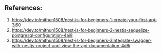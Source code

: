 ## References: 
1) https://dev.to/mithun1508/nest-js-for-beginners-1-create-your-first-api-3j60 
2) https://dev.to/mithun1508/nest-js-for-beginners-2-nestjs-sequelize-postgresql-configuration-4ai8
3) https://dev.to/mithun1508/nest-js-for-beginners-3integrate-swagger-with-nestjs-project-and-view-the-api-documentation-4d6i
